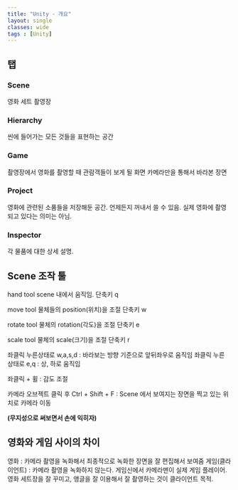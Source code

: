 ```yaml
---
title: "Unity - 개요"
layout: single
classes: wide
tags : [Unity]
---
```


## 탭

### Scene

영화 세트 촬영장

### Hierarchy

씬에 들어가는 모든 것들을 표현하는 공간

### Game

촬영장에서 영화를 촬영할 때 관람객들이 보게 될 화면
카메라만을 통해서 바라본 장면

### Project

영화에 관련된 소품들을 저장해둔 공간. 언제든지 꺼내서 쓸 수 있음.
실제 영화에 촬영되고 있다는 의미는 아님.

### Inspector

각 물품에 대한 상세 설명.

## Scene 조작 툴

hand tool
scene 내에서 움직임.
단축키 q

move tool
물체들의 position(위치)을 조절
단축키 w

rotate tool
물체의 rotation(각도)을 조절
단축키 e

scale tool
물체의 scale(크기)을 조절
단축키 r

좌클릭 누른상태로 w,a,s,d : 바라보는 방향 기준으로 앞뒤좌우로 움직임
좌클릭 누른 상태로 e,q : 상, 하로 움직임

좌클릭 + 휠 : 감도 조절

카메라 오브젝트 클릭 후 Ctrl + Shift + F : Scene 에서 보여지는 장면을 찍고 있는 위치로 카메라 이동

**(무지성으로 써보면서 손에 익히자)**

## 영화와 게임 사이의 차이

영화 : 카메라 촬영을 녹화해서 최종적으로 녹화한 장면을 잘 편집해서 보여줌
게임(클라이언트) : 카메라 촬영을 녹화하지 않는다. 게임신에서 카메라맨이 실제 게임 플레이어.
영화 세트장을 잘 꾸미고, 앵글을 잘 이용해서 잘 촬영하는 것이 클라이언트 목적.

